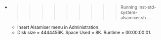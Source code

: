 * >>>>>>>>> Running inst-std-system-alsamixer.sh ...
  * Insert Alsamixer menu in Administration.
  * Disk size = 4444456K. Space Used = 8K. Runtime = 00:00:00:01.
